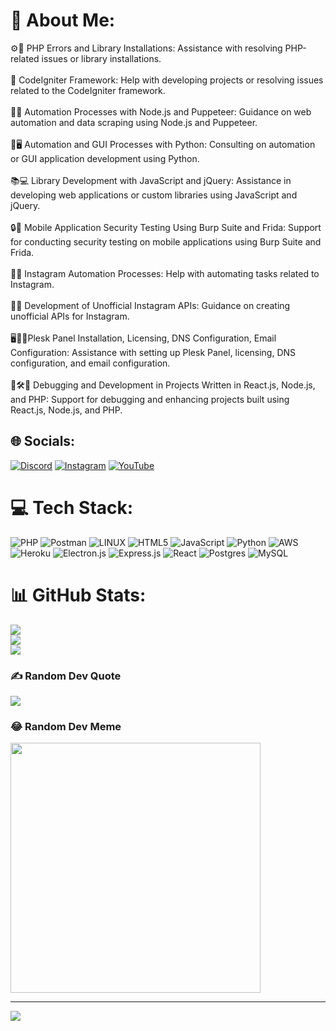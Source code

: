 # 💫 About Me:
⚙️🐞 PHP Errors and Library Installations: Assistance with resolving PHP-related issues or library installations.<br><br>🧩 CodeIgniter Framework: Help with developing projects or resolving issues related to the CodeIgniter framework.<br><br>🤖🌐 Automation Processes with Node.js and Puppeteer: Guidance on web automation and data scraping using Node.js and Puppeteer.<br><br>🐍🖥️ Automation and GUI Processes with Python: Consulting on automation or GUI application development using Python.<br><br>📚💻 Library Development with JavaScript and jQuery: Assistance in developing web applications or custom libraries using JavaScript and jQuery.<br><br>🔒📱 Mobile Application Security Testing Using Burp Suite and Frida: Support for conducting security testing on mobile applications using Burp Suite and Frida.<br><br>📸🤖 Instagram Automation Processes:  Help with automating tasks related to Instagram.<br><br>📱🔄 Development of Unofficial Instagram APIs: Guidance on creating unofficial APIs for Instagram.<br><br>🖥️🔐📧Plesk Panel Installation, Licensing, DNS Configuration, Email Configuration: Assistance with setting up Plesk Panel, licensing, DNS configuration, and email configuration.<br><br>🐞🛠️🚀 Debugging and Development in Projects Written in React.js, Node.js, and PHP: Support for debugging and enhancing projects built using React.js, Node.js, and PHP.


## 🌐 Socials:
[![Discord](https://img.shields.io/badge/Discord-%237289DA.svg?logo=discord&logoColor=white)](https://discord.gg/trxyazilim) [![Instagram](https://img.shields.io/badge/Instagram-%23E4405F.svg?logo=Instagram&logoColor=white)](https://instagram.com/yusuf.css) [![YouTube](https://img.shields.io/badge/YouTube-%23FF0000.svg?logo=YouTube&logoColor=white)](https://youtube.com/@trxyazilim) 

# 💻 Tech Stack:
![PHP](https://img.shields.io/badge/php-%23777BB4.svg?style=for-the-badge&logo=php&logoColor=white) ![Postman](https://img.shields.io/badge/Postman-FF6C37?style=for-the-badge&logo=postman&logoColor=white) ![LINUX](https://img.shields.io/badge/Linux-FCC624?style=for-the-badge&logo=linux&logoColor=black) ![HTML5](https://img.shields.io/badge/html5-%23E34F26.svg?style=for-the-badge&logo=html5&logoColor=white) ![JavaScript](https://img.shields.io/badge/javascript-%23323330.svg?style=for-the-badge&logo=javascript&logoColor=%23F7DF1E) ![Python](https://img.shields.io/badge/python-3670A0?style=for-the-badge&logo=python&logoColor=ffdd54) ![AWS](https://img.shields.io/badge/AWS-%23FF9900.svg?style=for-the-badge&logo=amazon-aws&logoColor=white) ![Heroku](https://img.shields.io/badge/heroku-%23430098.svg?style=for-the-badge&logo=heroku&logoColor=white) ![Electron.js](https://img.shields.io/badge/Electron-191970?style=for-the-badge&logo=Electron&logoColor=white) ![Express.js](https://img.shields.io/badge/express.js-%23404d59.svg?style=for-the-badge&logo=express&logoColor=%2361DAFB) ![React](https://img.shields.io/badge/react-%2320232a.svg?style=for-the-badge&logo=react&logoColor=%2361DAFB) ![Postgres](https://img.shields.io/badge/postgres-%23316192.svg?style=for-the-badge&logo=postgresql&logoColor=white) ![MySQL](https://img.shields.io/badge/mysql-%2300f.svg?style=for-the-badge&logo=mysql&logoColor=white)
# 📊 GitHub Stats:
![](https://github-readme-stats.vercel.app/api?username=trxyazilimedu&theme=dark&hide_border=false&include_all_commits=false&count_private=false)<br/>
![](https://github-readme-streak-stats.herokuapp.com/?user=trxyazilimedu&theme=dark&hide_border=false)<br/>
![](https://github-readme-stats.vercel.app/api/top-langs/?username=trxyazilimedu&theme=dark&hide_border=false&include_all_commits=false&count_private=false&layout=compact)

### ✍️ Random Dev Quote
![](https://quotes-github-readme.vercel.app/api?type=horizontal&theme=radical)

### 😂 Random Dev Meme
<img src='https://randommeme-five.vercel.app/' style="height: 400px;"/>

---
[![](https://visitcount.itsvg.in/api?id=trxyazilimedu&icon=0&color=0)](https://visitcount.itsvg.in)

<!-- Proudly created with GPRM ( https://gprm.itsvg.in ) -->
